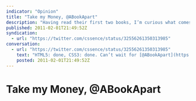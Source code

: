 ```yaml
---
indicator: "Opinion"
title: "Take my Money, @ABookApart"
description: "Having read their first two books, I’m curious what comes next."
published: 2011-02-01T21:49:52Z
syndication:
  - url: "https://twitter.com/cssence/status/32556261350313985"
conversation:
  - url: "https://twitter.com/cssence/status/32556261350313985"
    text: "HTML5: done, CSS3: done. Can’t wait for [@ABookApart](https://twitter.com/abookapart)’s book #3"
    posted: 2011-02-01T21:49:52Z
---
```


# Take my Money, @ABookApart
